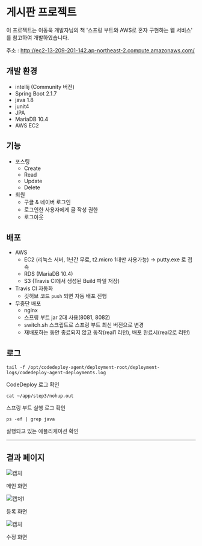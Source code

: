 # 게시판 프로젝트
이 프로젝트는 이동욱 개발자님의 책 '스프링 부트와 AWS로 혼자 구현하는 웹 서비스' 를 참고하여 개발하였습니다.

주소 : http://ec2-13-209-201-142.ap-northeast-2.compute.amazonaws.com/

## 개발 환경

- intellij (Community 버전)
- Spring Boot 2.1.7
- java 1.8
- junit4
- JPA
- MariaDB 10.4
- AWS EC2

## 기능
- 포스팅
	- Create
	- Read
	- Update
	- Delete
- 회원
	- 구글 & 네이버 로그인
	- 로그인한 사용자에게 글 작성 권한
	- 로그아웃

## 배포
- AWS
	- EC2 (리눅스 서버, 1년간 무료, t2.micro 1대만 사용가능) -> putty.exe 로 접속
	- RDS (MariaDB 10.4)
	- S3 (Travis CI에서 생성된 Build 파일 저장)
- Travis CI 자동화
	- 깃허브 코드 `push` 되면 자동 배포 진행
- 무중단 배포
	- nginx
	- 스프링 부트 jar 2대 사용(8081, 8082)
	- switch.sh 스크립트로 스프링 부트 최신 버전으로 변경
	- 재배포하는 동안 종료되지 않고 동작(real1 리턴), 배포 완료시(real2로 리턴) 

## 로그

```
tail -f /opt/codedeploy-agent/deployment-root/deployment-logs/codedeploy-agent-deployments.log
```

CodeDeploy 로그 확인

```
cat ~/app/step3/nohup.out
```

스프링 부트 실행 로그 확인

```
ps -ef | grep java
```

실행되고 있는 애플리케이션 확인

---

## 결과 페이지

![캡처](https://user-images.githubusercontent.com/55525868/92077770-0765b600-edf8-11ea-8f8f-2ead62f143f2.PNG)

메인 화면

![캡처1](https://user-images.githubusercontent.com/55525868/92077777-0896e300-edf8-11ea-8945-98b9750ffc3c.PNG)

등록 화면

![캡처](https://user-images.githubusercontent.com/55525868/92077473-78589e00-edf7-11ea-9a65-18524d7a45e2.PNG)

수정 화면

